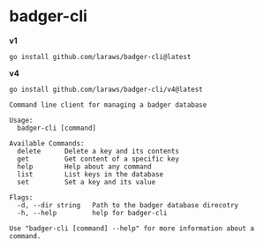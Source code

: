 # badger-cli

**v1**

`go install github.com/laraws/badger-cli@latest`

**v4**

`go install github.com/laraws/badger-cli/v4@latest`


```
Command line client for managing a badger database

Usage:
  badger-cli [command]

Available Commands:
  delete      Delete a key and its contents
  get         Get content of a specific key
  help        Help about any command
  list        List keys in the database
  set         Set a key and its value

Flags:
  -d, --dir string   Path to the badger database direcotry
  -h, --help         help for badger-cli

Use "badger-cli [command] --help" for more information about a command.
```